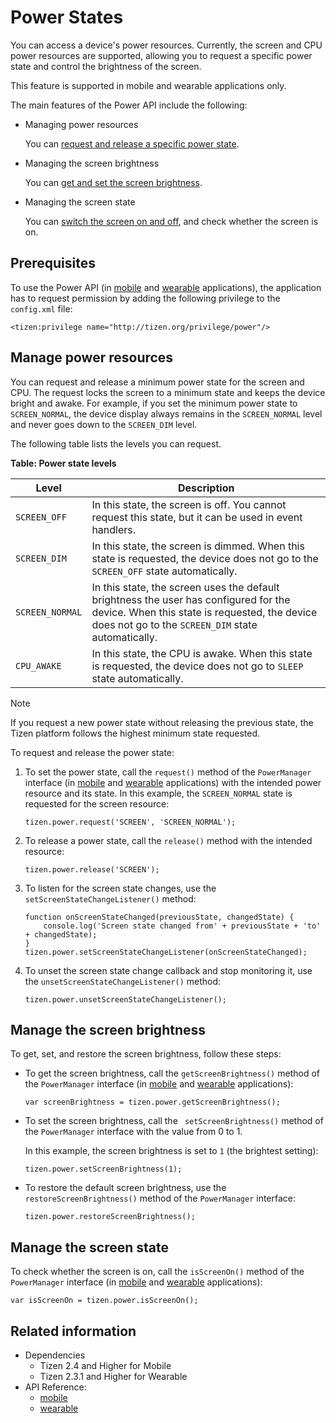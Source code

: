 # Power States

You can access a device's power resources. Currently, the screen and CPU power resources are supported, allowing you to request a specific power state and control the brightness of the screen.

This feature is supported in mobile and wearable applications only.

The main features of the Power API include the following:

- Managing power resources

  You can [request and release a specific power state](#managing-power-resources).

- Managing the screen brightness

  You can [get and set the screen brightness](#managing-the-screen-brightness).

- Managing the screen state

  You can [switch the screen on and off](#managing-the-screen-state), and check whether the screen is on.

## Prerequisites

To use the Power API (in [mobile](../../api/latest/device_api/mobile/tizen/power.html) and [wearable](../../api/latest/device_api/wearable/tizen/power.html) applications), the application has to request permission by adding the following privilege to the `config.xml` file:

```
<tizen:privilege name="http://tizen.org/privilege/power"/>
```

## Manage power resources

You can request and release a minimum power state for the screen and CPU. The request locks the screen to a minimum state and keeps the device bright and awake. For example, if you set the minimum power state to `SCREEN_NORMAL`, the device display always remains in the `SCREEN_NORMAL` level and never goes down to the `SCREEN_DIM` level.

The following table lists the levels you can request.

**Table: Power state levels**

| Level           | Description                              |
| --------------- | ---------------------------------------- |
| `SCREEN_OFF`    | In this state, the screen is off. You cannot request this state, but it can be used in event handlers. |
| `SCREEN_DIM`    | In this state, the screen is dimmed. When this state is requested, the device does not go to the `SCREEN_OFF` state automatically. |
| `SCREEN_NORMAL` | In this state, the screen uses the default brightness the user has configured for the device. When this state is requested, the device does not go to the `SCREEN_DIM` state automatically. |
| `CPU_AWAKE`     | In this state, the CPU is awake. When this state is requested, the device does not go to `SLEEP` state automatically. |

> [!NOTE]
> If you request a new power state without releasing the previous state, the Tizen platform follows the highest minimum state requested.

To request and release the power state:

1. To set the power state, call the `request()` method of the `PowerManager` interface (in [mobile](../../api/latest/device_api/mobile/tizen/power.html#PowerManager) and [wearable](../../api/latest/device_api/wearable/tizen/power.html#PowerManager) applications) with the intended power resource and its state. In this example, the `SCREEN_NORMAL` state is requested for the screen resource:

   ```
   tizen.power.request('SCREEN', 'SCREEN_NORMAL');
   ```

2. To release a power state, call the `release()` method with the intended resource:

   ```
   tizen.power.release('SCREEN');
   ```

3. To listen for the screen state changes, use the `setScreenStateChangeListener()` method:

   ```
   function onScreenStateChanged(previousState, changedState) {
       console.log('Screen state changed from' + previousState + 'to' + changedState);
   }
   tizen.power.setScreenStateChangeListener(onScreenStateChanged);
   ```

4. To unset the screen state change callback and stop monitoring it, use the `unsetScreenStateChangeListener()` method:

   ```
   tizen.power.unsetScreenStateChangeListener();
   ```

## Manage the screen brightness

To get, set, and restore the screen brightness, follow these steps:

- To get the screen brightness, call the `getScreenBrightness()` method of the `PowerManager` interface (in [mobile](../../api/latest/device_api/mobile/tizen/power.html#PowerManager) and [wearable](../../api/latest/device_api/wearable/tizen/power.html#PowerManager) applications):

  ```
  var screenBrightness = tizen.power.getScreenBrightness();
  ```

- To set the screen brightness, call the ` setScreenBrightness()` method of   the `PowerManager` interface with the value from 0 to 1.

  In this example, the screen brightness is set to `1` (the brightest setting):

  ```
  tizen.power.setScreenBrightness(1);
  ```

- To restore the default screen brightness, use the `restoreScreenBrightness()` method of the `PowerManager` interface:

  ```
  tizen.power.restoreScreenBrightness();
  ```

## Manage the screen state

To check whether the screen is on, call the `isScreenOn()` method of the `PowerManager` interface (in [mobile](../../api/latest/device_api/mobile/tizen/power.html#PowerManager) and [wearable](../../api/latest/device_api/wearable/tizen/power.html#PowerManager) applications):

```
var isScreenOn = tizen.power.isScreenOn();
```

## Related information
* Dependencies
  - Tizen 2.4 and Higher for Mobile
  - Tizen 2.3.1 and Higher for Wearable
* API Reference:
  - [mobile](../../api/latest/device_api/mobile/tizen/power.html)
  - [wearable](../../api/latest/device_api/wearable/tizen/power.html)

